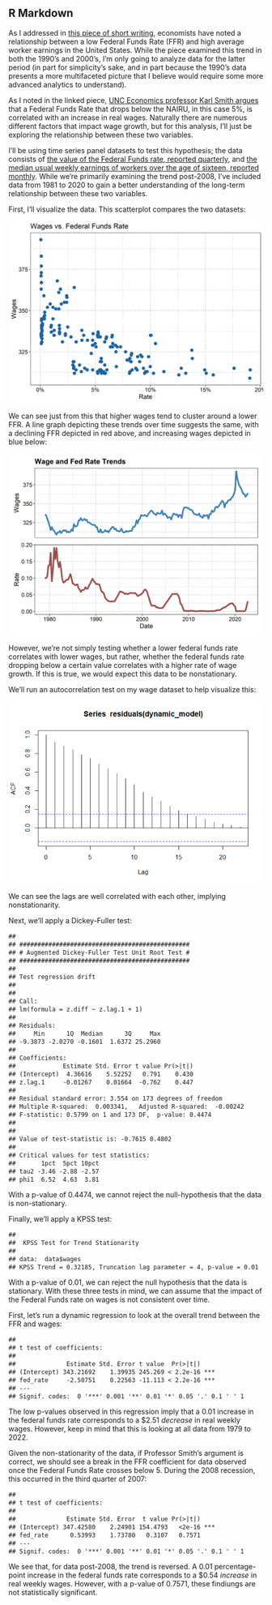 ## R Markdown

As I addressed in [this piece of short
writing](https://www.blogger.com/blog/post/edit/7082565423545917807/6331764398954459332),
economists have noted a relationship between a low Federal Funds Rate
(FFR) and high average worker earnings in the United States. While the
piece examined this trend in both the 1990’s and 2000’s, I’m only going
to analyze data for the latter period (in part for simplicity’s sake,
and in part because the 1990’s data presents a more multifaceted picture
that I believe would require some more advanced analytics to
understand). 

As I noted in the linked piece, [UNC Economics professor Karl Smith
argues](https://www.bloomberg.com/opinion/articles/2019-05-02/u-s-worker-productivity-is-up-and-the-fed-should-pay-attention)
that a Federal Funds Rate that drops below the NAIRU, in this case 5%,
is correlated with an increase in real wages. Naturally there are
numerous different factors that impact wage growth, but for this
analysis, I’ll just be exploring the relationship between these two
variables.

I’ll be using time series panel datasets to test this hypothesis; the
data consists of [the value of the Federal Funds rate, reported
quarterly](https://fred.stlouisfed.org/series/FEDFUNDS), and [the median
usual weekly earnings of workers over the age of sixteen, reported
monthly](https://fred.stlouisfed.org/series/LES1252881600Q). While we’re
primarily examining the trend post-2008, I’ve included data from 1981 to
2020 to gain a better understanding of the long-term relationship
between these two variables.

First, I’ll visualize the data. This scatterplot compares the two
datasets:

![](FFR-Markdown_files/figure-markdown_strict/unnamed-chunk-3-1.png)

We can see just from this that higher wages tend to cluster around a
lower FFR. A line graph depicting these trends over time suggests the
same, with a declining FFR depicted in red above, and increasing wages
depicted in blue below:

![](FFR-Markdown_files/figure-markdown_strict/unnamed-chunk-4-1.png)

However, we’re not simply testing whether a lower federal funds rate
correlates with lower wages, but rather, whether the federal funds rate
dropping below a certain value correlates with a higher rate of wage
growth. If this is true, we would expect this data to be nonstationary.

We’ll run an autocorrelation test on my wage dataset to help visualize
this:

![](FFR-Markdown_files/figure-markdown_strict/unnamed-chunk-5-1.png)

We can see the lags are well correlated with each other, implying
nonstationarity.

Next, we’ll apply a Dickey-Fuller test:

    ## 
    ## ############################################### 
    ## # Augmented Dickey-Fuller Test Unit Root Test # 
    ## ############################################### 
    ## 
    ## Test regression drift 
    ## 
    ## 
    ## Call:
    ## lm(formula = z.diff ~ z.lag.1 + 1)
    ## 
    ## Residuals:
    ##     Min      1Q  Median      3Q     Max 
    ## -9.3873 -2.0270 -0.1601  1.6372 25.2960 
    ## 
    ## Coefficients:
    ##             Estimate Std. Error t value Pr(>|t|)
    ## (Intercept)  4.36616    5.52252   0.791    0.430
    ## z.lag.1     -0.01267    0.01664  -0.762    0.447
    ## 
    ## Residual standard error: 3.554 on 173 degrees of freedom
    ## Multiple R-squared:  0.003341,   Adjusted R-squared:  -0.00242 
    ## F-statistic: 0.5799 on 1 and 173 DF,  p-value: 0.4474
    ## 
    ## 
    ## Value of test-statistic is: -0.7615 0.4802 
    ## 
    ## Critical values for test statistics: 
    ##       1pct  5pct 10pct
    ## tau2 -3.46 -2.88 -2.57
    ## phi1  6.52  4.63  3.81

With a p-value of 0.4474, we cannot reject the null-hypothesis that the
data is non-stationary.

Finally, we’ll apply a KPSS test:

    ## 
    ##  KPSS Test for Trend Stationarity
    ## 
    ## data:  data$wages
    ## KPSS Trend = 0.32185, Truncation lag parameter = 4, p-value = 0.01

With a p-value of 0.01, we can reject the null hypothesis that the data
is stationary. With these three tests in mind, we can assume that the
impact of the Federal Funds rate on wages is not consistent over time.

First, let’s run a dynamic regression to look at the overall trend
between the FFR and wages:

    ## 
    ## t test of coefficients:
    ## 
    ##              Estimate Std. Error t value  Pr(>|t|)    
    ## (Intercept) 343.21692    1.39935 245.269 < 2.2e-16 ***
    ## fed_rate     -2.50751    0.22563 -11.113 < 2.2e-16 ***
    ## ---
    ## Signif. codes:  0 '***' 0.001 '**' 0.01 '*' 0.05 '.' 0.1 ' ' 1

The low p-values observed in this regression imply that a 0.01 increase
in the federal funds rate corresponds to a $2.51 *decrease* in real
weekly wages. However, keep in mind that this is looking at all data
from 1979 to 2022.

Given the non-stationarity of the data, if Professor Smith’s argument is
correct, we should see a break in the FFR coefficient for data observed
once the Federal Funds Rate crosses below 5. During the 2008 recession,
this occurred in the third quarter of 2007:

    ## 
    ## t test of coefficients:
    ## 
    ##              Estimate Std. Error  t value Pr(>|t|)    
    ## (Intercept) 347.42580    2.24901 154.4793   <2e-16 ***
    ## fed_rate      0.53993    1.73780   0.3107   0.7571    
    ## ---
    ## Signif. codes:  0 '***' 0.001 '**' 0.01 '*' 0.05 '.' 0.1 ' ' 1

We see that, for data post-2008, the trend is reversed. A 0.01
percentage-point increase in the federal funds rate corresponds to a
$0.54 *increase* in real weekly wages. However, with a p-value of
0.7571, these findiungs are not statistically significant.
